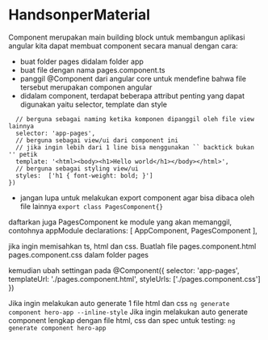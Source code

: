 # HandsonperMaterial

Component merupakan main building block untuk membangun aplikasi angular
kita dapat membuat component secara manual dengan cara:

- buat folder pages didalam folder app
- buat file dengan nama pages.component.ts
- panggil @Component dari angular core untuk mendefine bahwa file tersebut merupakan componen angular
- didalam component, terdapat beberapa attribut penting yang dapat digunakan yaitu selector, template dan style

``` @Component({
  // berguna sebagai naming ketika komponen dipanggil oleh file view lainnya
  selector: 'app-pages',
  // berguna sebagai view/ui dari component ini
  // jika ingin lebih dari 1 line bisa menggunakan `` backtick bukan '' petik
  template: '<html><body><h1>Hello world</h1></body></html>',
  // berguna sebagai styling view/ui
  styles:  ['h1 { font-weight: bold; }']
})
```

- jangan lupa untuk melakukan export component agar bisa dibaca oleh file lainnya
`export class PagesComponent{}`

daftarkan juga PagesComponent ke module yang akan memanggil, contohnya appModule
  declarations: [
    AppComponent,
    PagesComponent
  ],

jika ingin memisahkan ts, html dan css. Buatlah file
pages.component.html
pages.component.css
dalam folder pages

kemudian ubah settingan pada
@Component({
  selector: 'app-pages',
  templateUrl: './pages.component.html',
  styleUrls: ['./pages.component.css']
})

Jika ingin melakukan auto generate 1 file html dan css
`ng generate component hero-app --inline-style`
Jika ingin melakukan auto generate component lengkap dengan file html, css dan spec untuk testing:
`ng generate component hero-app`
